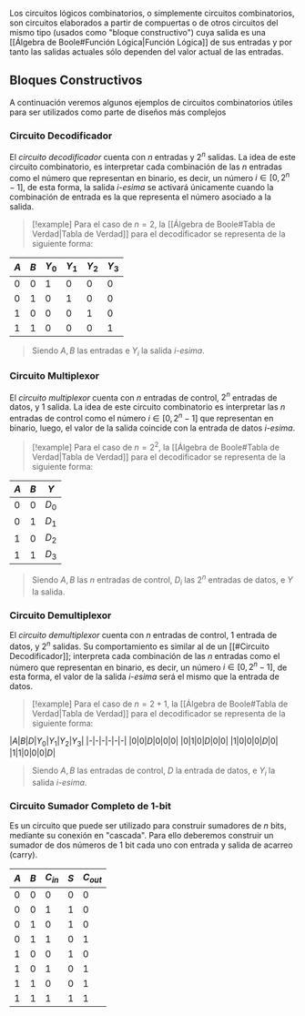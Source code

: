 Los circuitos lógicos combinatorios, o simplemente circuitos combinatorios, son circuitos elaborados a partir de compuertas o de otros circuitos del mismo tipo (usados como "bloque constructivo") cuya salida es una [[Álgebra de Boole#Función Lógica|Función Lógica]] de sus entradas y por tanto las salidas actuales sólo dependen del valor actual de las entradas.

## Bloques Constructivos
A continuación veremos algunos ejemplos de circuitos combinatorios útiles para ser utilizados como parte de diseños más complejos

### Circuito Decodificador
El *circuito decodificador* cuenta con $n$ entradas y $2^n$ salidas. La idea de este circuito combinatorio, es interpretar cada combinación de las $n$ entradas como el número que representan en binario, es decir, un número $i \in [0, 2^n - 1]$, de esta forma, la salida *i-esima* se activará únicamente cuando la combinación de entrada es la que representa el número asociado a la salida.

>[!example] 
>Para el caso de $n=2$, la [[Álgebra de Boole#Tabla de Verdad|Tabla de Verdad]] para el decodificador se representa de la siguiente forma:
>

|$A$|$B$|$Y_0$|$Y_1$|$Y_2$|$Y_3$|
|-|-|-|-|-|-|
|0|0|1|0|0|0|
|0|1|0|1|0|0|
|1|0|0|0|1|0|
|1|1|0|0|0|1|

>
>Siendo $A, B$ las entradas e $Y_i$ la salida *i-esima*.

### Circuito Multiplexor
El *circuito multiplexor* cuenta con $n$ entradas de control, $2^n$ entradas de datos, y $1$ salida. La idea de este circuito combinatorio es interpretar las $n$ entradas de control como el número $i \in [0, 2^n - 1]$ que representan en binario, luego, el valor de la salida coincide con la entrada de datos *i-esima*.

>[!example] 
>Para el caso de $n=2^2$, la [[Álgebra de Boole#Tabla de Verdad|Tabla de Verdad]] para el decodificador se representa de la siguiente forma:
>

|$A$|$B$|$Y$|
|-|-|-|
|0|0|$D_0$|
|0|1|$D_1$|
|1|0|$D_2$|
|1|1|$D_3$|

>
>Siendo $A, B$ las $n$ entradas de control, $D_i$ las $2^n$ entradas de datos, e $Y$ la salida.

### Circuito Demultiplexor
El *circuito demultiplexor* cuenta con $n$ entradas de control, $1$ entrada de datos, y $2^n$ salidas. Su comportamiento es similar al de un [[#Circuito Decodificador]]; interpreta cada combinación de las $n$ entradas como el número que representan en binario, es decir, un número $i \in [0, 2^n - 1]$, de esta forma, el valor de la salida *i-esima* será el mismo que la entrada de datos.

>[!example] 
>Para el caso de $n=2 + 1$, la [[Álgebra de Boole#Tabla de Verdad|Tabla de Verdad]] para el decodificador se representa de la siguiente forma:
>

|$A$|$B$|$D$|$Y_0$|$Y_1$|$Y_2$|$Y_3$|
|-|-|-|-|-|-|
|0|0|$D$|0|0|0|
|0|1|0|$D$|0|0|
|1|0|0|0|$D$|0|
|1|1|0|0|0|$D$|

>
>Siendo $A, B$ las entradas de control, $D$ la entrada de datos, e $Y_i$ la salida *i-esima*.

### Circuito Sumador Completo de 1-bit
Es un circuito que puede ser utilizado para construir sumadores de $n$ bits, mediante su conexión en "cascada". Para ello deberemos construir un sumador de dos números de $1$ bit cada uno con entrada y salida de acarreo (carry).

|$A$|$B$|$C_{in}$|$S$|$C_{out}$|
|-|-|-|-|-|
|0|0|0|0|0|
|0|0|1|1|0|
|0|1|0|1|0|
|0|1|1|0|1|
|1|0|0|1|0|
|1|0|1|0|1|
|1|1|0|0|1|
|1|1|1|1|1|
